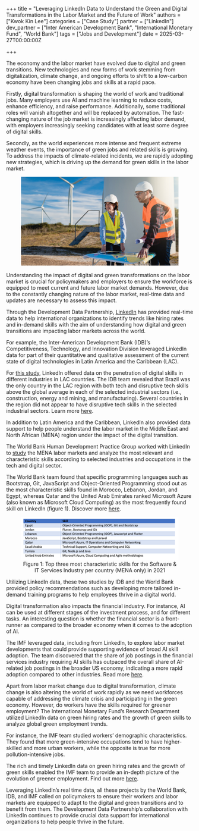 +++
title = "Leveraging LinkedIn Data to Understand the Green and Digital Transformations in the Labor Market and the Future of Work"
authors = ["Kwok Kin Lee"]
categories = ["Case Study"]
partner = ["LinkedIn"]
dev_partner = ["Inter American Development Bank", "International Monetary Fund", "World Bank"]
tags = ["Jobs and Development"]
date = 2025-03-27T00:00:00Z

+++

The economy and the labor market have evolved due to digital and green transitions. New technologies and new forms of work stemming from digitalization, climate change, and ongoing efforts to shift to a low-carbon economy have been changing jobs and skills at a rapid pace. 
 
Firstly, digital transformation is shaping the world of work and traditional jobs. Many employers use AI and machine learning to reduce costs, enhance efficiency, and raise performance. Additionally, some traditional roles will vanish altogether and will be replaced by automation. The fast-changing nature of the job market is increasingly affecting labor demand, with employers increasingly seeking candidates with at least some degree of digital skills.

Secondly, as the world experiences more intense and frequent extreme weather events, the importance of green jobs and related skills is growing. To address the impacts of climate-related incidents, we are rapidly adopting new strategies, which is driving up the demand for green skills in the labor market.


<figure align="center">
    <img src="leveraging-linkedin-data-to-understand-the-green-and-digital-transformations-in-the-labor-market-and-the-future-of-work_thumbnail.png">
</figure>

Understanding the impact of digital and green transformations on the labor market is crucial for policymakers and employers to ensure the workforce is equipped to meet current and future labor market demands. However, due to the constantly changing nature of the labor market, real-time data and updates are necessary to assess this impact.

Through the Development Data Partnership, [LinkedIn](https://www.linkedin.com/) has provided real-time data to help international organizations to identify trends like hiring rates and in-demand skills with the aim of understanding how digital and green transitions are impacting labor markets across the world.

For example, the Inter-American Development Bank (IDB)’s Competitiveness, Technology, and Innovation Division leveraged LinkedIn data for part of their quantitative and qualitative assessment of the current state of digital technologies in Latin America and the Caribbean (LAC). 

For [this study](https://datapartnership.org/updates/digital-transformation-lac/), LinkedIn offered data on the penetration of digital skills in different industries in LAC countries. The IDB team revealed that Brazil was the only country in the LAC region with both tech and disruptive tech skills above the global average in each of the selected industrial sectors (i.e., construction, energy and mining, and manufacturing). Several countries in the region did not appear to have disruptive tech skills in the selected industrial sectors. Learn more [here](https://datapartnership.org/updates/digital-transformation-lac/?).

In addition to Latin America and the Caribbean, LinkedIn also provided data support to help people understand the labor market in the Middle East and North African (MENA) region under the impact of the digital transition.

The World Bank Human Development Practice Group worked with LinkedIn to [study](https://datapartnership.org/updates/digital-skills-gap-mena) the MENA labor markets and analyze the most relevant and characteristic skills according to selected industries and occupations in the tech and digital sector.

The World Bank team found that specific programming languages such as Bootstrap, Git, JavaScript and Object-Oriented Programming stood out as the most characteristic skills found in Morocco, Lebanon, Jordan, and Egypt, whereas Qatar and the United Arab Emirates ranked Microsoft Azure (also known as Microsoft Cloud Computing) as the most frequently found skill on LinkedIn (figure 1). Discover more [here](https://datapartnership.org/updates/digital-skills-gap-mena).

<figure align="centre">
    <img src="leveraging-linkedin-data-to-understand-the-green-and-digital-transformations-in-the-labor-market-and-the-future-of-work_figure1.png"
    <figcaption>
        <center>
Figure 1: Top three most characteristic skills for the Software & IT Services Industry per country (MENA only) in 2021
  </center>
    </figcaption>
</figure>

Utilizing LinkedIn data, these two studies by IDB and the World Bank provided policy recommendations such as developing more tailored in-demand training programs to help employees thrive in a digital world.

Digital transformation also impacts the financial industry. For instance, AI can be used at different stages of the investment process, and for different tasks. An interesting question is whether the financial sector is a front-runner as compared to the broader economy when it comes to the adoption of AI. 

The IMF leveraged data, including from LinkedIn, to explore labor market developments that could provide supporting evidence of broad AI skill adoption. The team discovered that the share of job postings in the financial services industry requiring AI skills has outpaced the overall share of AI-related job postings in the broader US economy, indicating a more rapid adoption compared to other industries. Read more [here](https://datapartnership.org/updates/analyzing-the-adoption-of-artificial-intelligence-in-capital-market-activities).

Apart from labor market change due to digital transformation, climate change is also altering the world of work rapidly as we need workforces capable of addressing the climate crisis and participating in the green economy. However, do workers have the skills required for greener employment? The International Monetary Fund’s Research Department utilized LinkedIn data on green hiring rates and the growth of green skills to analyze global green employment trends.

For instance, the IMF team studied workers’ demographic characteristics. They found that more green-intensive occupations tend to have higher-skilled and more urban workers, while the opposite is true for more pollution-intensive jobs. 

The rich and timely LinkedIn data on green hiring rates and the growth of green skills enabled the IMF team to provide an in-depth picture of the evolution of greener employment. Find out more [here](https://datapartnership.org/updates/greener-labor-market).

Leveraging LinkedIn’s real time data, all these projects by the World Bank, IDB, and IMF called on policymakers to ensure their workers and labor markets are equipped to adapt to the digital and green transitions and to benefit from them. The Development Data Partnership’s collaboration with LinkedIn continues to provide crucial data support for international organizations to help people thrive in the future.





